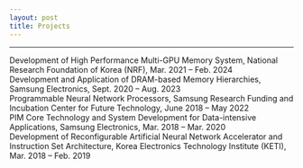 ```yaml
---
layout: post
title: Projects
---
```


-----
Development of High Performance Multi-GPU Memory System, National Research Foundation of Korea (NRF), Mar. 2021 <span>&ndash;</span> Feb. 2024 <br>
Development and Application of DRAM-based Memory Hierarchies, Samsung Electronics, Sept. 2020 <span>&ndash;</span> Aug. 2023 <br>
Programmable Neural Network Processors, Samsung Research Funding and Incubation Center for Future Technology, June 2018 <span>&ndash;</span> May 2022 <br>
PIM Core Technology and System Development for Data-intensive Applications, Samsung Electronics, Mar. 2018 <span>&ndash;</span> Mar. 2020 <br>
Development of Reconfigurable Artificial Neural Network Accelerator and Instruction Set Architecture, Korea Electronics Technology Institute (KETI), Mar. 2018 <span>&ndash;</span> Feb. 2019 <br>
